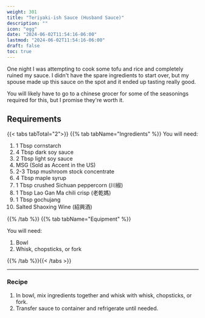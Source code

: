 ```yaml
---
weight: 301
title: "Teriyaki-ish Sauce (Husband Sauce)"
description: ""
icon: "egg"
date: "2024-06-02T11:54:16-06:00"
lastmod: "2024-06-02T11:54:16-06:00"
draft: false
toc: true
---
```


One night I was attempting to cook some tofu and rice and completely ruined my sauce. I didn't have the spare ingredients to start over, but my spouse made up this sauce on the spot and it ended up tasting really good.

You will likely have to go to a chinese grocer for some of the seasonings required for this, but I promise they're worth it.

## Requirements

{{< tabs tabTotal="2">}} {{% tab tabName="Ingredients" %}} You will need:

1. 1 Tbsp cornstarch
2. 4 Tbsp dark soy sauce
3. 2 Tbsp light soy sauce
4. MSG (Sold as Accent in the US)
5. 2-3 Tbsp mushroom stock concentrate
6. 4 Tbsp maple syrup
7. 1 Tbsp crushed Sichuan peppercorn (川椒)
8. 1 Tbsp Lao Gan Ma chili crisp (老乾媽)
9. 1 Tbsp gochujang
10. Salted Shaoxing Wine (紹興酒)

{{% /tab %}} {{% tab tabName="Equipment" %}}

You will need:

1. Bowl
2. Whisk, chopsticks, or fork

{{% /tab %}}{{< /tabs >}}

---

### Recipe

1. In bowl, mix ingredients together and whisk with whisk, chopsticks, or fork.
2. Transfer sauce to container and refrigerate until needed.